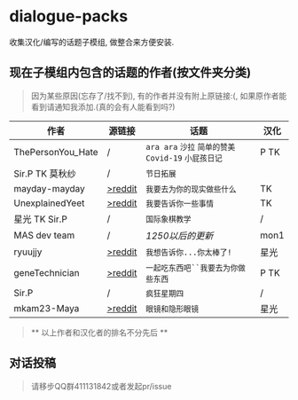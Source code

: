 # dialogue-packs
收集汉化/编写的话题子模组, 做整合来方便安装.
## 现在子模组内包含的话题的作者(按文件夹分类)
>因为某些原因(忘存了/找不到), 有的作者并没有附上原链接:(, 如果原作者能看到请通知我添加.(真的会有人能看到吗?)


|作者 | 源链接|话题 |汉化| 
|-------------| --------------| ------------- | ------------------ |
|ThePersonYou_Hate| /|`ara ara` `沙拉` `简单的赞美` `Covid-19` `小屁孩日记` |  P TK |
| Sir.P TK 莫秋纱 | /|`节日拓展` |
|mayday-mayday|[>reddit](https://www.reddit.com/r/MASFandom/comments/rvp5c4/another_small_background_project_id_been_working/)|`我要去为你的现实做些什么`| TK|
|UnexplainedYeet|[>reddit](https://www.reddit.com/user/UnexplainedYeet)|`我要告诉你一些事情`|TK|
|星光 TK Sir.P|/|`国际象棋教学`|/|
|MAS dev team|/|*1250以后的更新*|mon1|
|ryuujjy|[>reddit](https://www.reddit.com/user/ryuujjy/)|`我想告诉你...你太棒了!`|星光|
|geneTechnician|[>reddit](https://www.reddit.com/user/geneTechnician/)|`一起吃东西吧``我要去为你做些东西`|P TK|
|Sir.P|/|`疯狂星期四`|/|
|mkam23-Maya|[>reddit](https://www.reddit.com/user/mkam23-Maya/)|`眼镜和隐形眼镜`|星光|

>** 以上作者和汉化者的排名不分先后 **

## 对话投稿
>请移步QQ群411131842或者发起pr/issue
